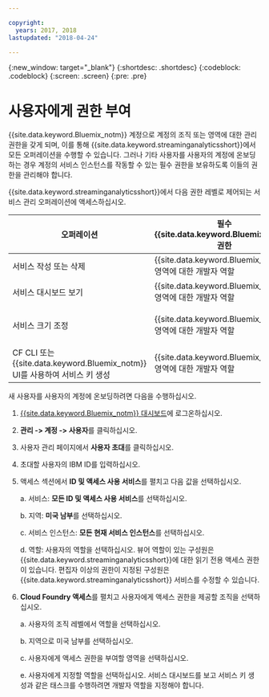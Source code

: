 ```yaml
---

copyright:
  years: 2017, 2018
lastupdated: "2018-04-24"

---
```


<!-- Attribute definitions -->
{:new_window: target="_blank"}
{:shortdesc: .shortdesc}
{:codeblock: .codeblock}
{:screen: .screen}
{:pre: .pre}

# 사용자에게 권한 부여

{{site.data.keyword.Bluemix_notm}} 계정으로 계정의 조직 또는 영역에 대한 관리 권한을 갖게 되며, 이를 통해 {{site.data.keyword.streaminganalyticsshort}}에서 모든 오퍼레이션을 수행할 수 있습니다. 그러나 기타 사용자를 사용자의 계정에 온보딩하는 경우 계정의 서비스 인스턴스를 작동할 수 있는 필수 권한을 보유하도록 이들의 권한을 관리해야 합니다. 

{{site.data.keyword.streaminganalyticsshort}}에서 다음 권한 레벨로 제어되는 서비스 관리 오퍼레이션에 액세스하십시오. 

| 오퍼레이션 | 필수 {{site.data.keyword.Bluemix_notm}} 권한 | 필수 IAM 권한 |
|-----------|------------------------------|--------------------------|
| 서비스 작성 또는 삭제 | {{site.data.keyword.Bluemix_notm}} 영역에 대한 개발자 역할 | 없음 |
| 서비스 대시보드 보기 | {{site.data.keyword.Bluemix_notm}} 영역에 대한 개발자 역할 | 뷰어 이상 |
| 서비스 크기 조정   | {{site.data.keyword.Bluemix_notm}} 영역에 대한 개발자 역할 | 편집자 이상 |
| CF CLI 또는 {{site.data.keyword.Bluemix_notm}} UI를 사용하여 서비스 키 생성 | {{site.data.keyword.Bluemix_notm}} 영역에 대한 개발자 역할 | 없음 |

새 사용자를 사용자의 계정에 온보딩하려면 다음을 수행하십시오.

1.	[{{site.data.keyword.Bluemix_notm}} 대시보드](https://console.bluemix.net)에 로그온하십시오.

2.	**관리 -> 계정 -> 사용자**를 클릭하십시오.

3.	사용자 관리 페이지에서 **사용자 초대**를 클릭하십시오.

4.	초대할 사용자의 IBM ID를 입력하십시오.

5.	액세스 섹션에서 **ID 및 액세스 사용 서비스**를 펼치고 다음 값을 선택하십시오.

	a.	서비스: **모든 ID 및 액세스 사용 서비스**를 선택하십시오.

	b.	지역: **미국 남부**를 선택하십시오.

	c.	서비스 인스턴스: **모든 현재 서비스 인스턴스**를 선택하십시오.

	d.	역할: 사용자의 역할을 선택하십시오. 뷰어 역할이 있는 구성원은 {{site.data.keyword.streaminganalyticsshort}}에 대한 읽기 전용 액세스 권한이 있습니다. 편집자 이상의 권한이 지정된 구성원은 {{site.data.keyword.streaminganalyticsshort}} 서비스를 수정할 수 있습니다. 

6.	**Cloud Foundry 액세스**를 펼치고 사용자에게 액세스 권한을 제공할 조직을 선택하십시오. 

	a. 사용자의 조직 레벨에서 역할을 선택하십시오. 

	b.	지역으로 미국 남부를 선택하십시오. 

	c.	사용자에게 액세스 권한을 부여할 영역을 선택하십시오. 

	e.	사용자에게 지정할 역할을 선택하십시오. 서비스 대시보드를 보고 서비스 키 생성과 같은 태스크를 수행하려면 개발자 역할을 지정해야 합니다. 
